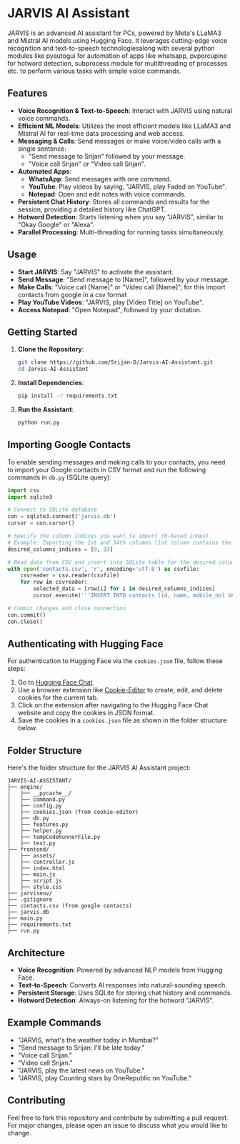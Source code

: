 # JARVIS AI Assistant

JARVIS is an advanced AI assistant for PCs, powered by Meta's LLaMA3 and Mistral AI models using Hugging Face. It leverages cutting-edge voice recognition and text-to-speech technologiesalong with several python modules like pyautogui for automation of apps like whatsapp, pvporcupine for hotword detection, subprocess module for multithreading of processes etc. to perform various tasks with simple voice commands.

## Features

- **Voice Recognition & Text-to-Speech**: Interact with JARVIS using natural voice commands.
- **Efficient ML Models**: Utilizes the most efficient models like LLaMA3 and Mistral AI for real-time data processing and web access.
- **Messaging & Calls**: Send messages or make voice/video calls with a single sentence:
  - "Send message to Srijan" followed by your message.
  - "Voice call Srijan" or "Video call Srijan".
- **Automated Apps**:
  - **WhatsApp**: Send messages with one command.
  - **YouTube**: Play videos by saying, "JARVIS, play Faded on YouTube".
  - **Notepad**: Open and edit notes with voice commands.
- **Persistent Chat History**: Stores all commands and results for the session, providing a detailed history like ChatGPT.
- **Hotword Detection**: Starts listening when you say "JARVIS", similar to "Okay Google" or "Alexa".
- **Parallel Processing**: Multi-threading for running tasks simultaneously.

## Usage

- **Start JARVIS**: Say "JARVIS" to activate the assistant.
- **Send Message**: "Send message to [Name]", followed by your message.
- **Make Calls**: "Voice call [Name]" or "Video call [Name]", for this import contacts from google in a csv format
- **Play YouTube Videos**: "JARVIS, play [Video Title] on YouTube".
- **Access Notepad**: "Open Notepad", followed by your dictation.

## Getting Started

1. **Clone the Repository**:
    ```bash
    git clone https://github.com/Srijan-D/Jarvis-AI-Assistant.git
    cd Jarvis-AI-Assistant
    ```

2. **Install Dependencies**:
    ```bash
    pip install -r requirements.txt
    ```

3. **Run the Assistant**:
    ```bash
    python run.py
    ```

## Importing Google Contacts

To enable sending messages and making calls to your contacts, you need to import your Google contacts in CSV format and run the following commands in `db.py` (SQLite query):

```python
import csv
import sqlite3

# Connect to SQLite database
con = sqlite3.connect('jarvis.db')
cursor = con.cursor()

# Specify the column indices you want to import (0-based index)
# Example: Importing the 1st and 34th columns (1st column contains the name and 34th contains the contact number of the person)
desired_columns_indices = [0, 33]

# Read data from CSV and insert into SQLite table for the desired columns
with open('contacts.csv', 'r', encoding='utf-8') as csvfile:
    csvreader = csv.reader(csvfile)
    for row in csvreader:
        selected_data = [row[i] for i in desired_columns_indices]
        cursor.execute('''INSERT INTO contacts (id, name, mobile_no) VALUES (null, ?, ?);''', tuple(selected_data))

# Commit changes and close connection
con.commit()
con.close()
```

## Authenticating with Hugging Face

For authentication to Hugging Face via the `cookies.json` file, follow these steps:

1. Go to [Hugging Face Chat](https://huggingface.co/chat).
2. Use a browser extension like [Cookie-Editor](https://cookie-editor.com/) to create, edit, and delete cookies for the current tab.
3. Click on the extension after navigating to the Hugging Face Chat website and copy the cookies in JSON format.
4. Save the cookies in a `cookies.json` file as shown in the folder structure below.

## Folder Structure
Here's the folder structure for the JARVIS AI Assistant project:

```plaintext
JARVIS-AI-ASSISTANT/
├── engine/
│   ├── __pycache__/
│   ├── command.py
│   ├── config.py
│   ├── cookies.json (from cookie-editor)
│   ├── db.py
│   ├── features.py
│   ├── helper.py
│   ├── tempCodeRunnerFile.py
│   ├── test.py
├── frontend/
│   ├── assets/
│   ├── controller.js
│   ├── index.html
│   ├── main.js
│   ├── script.js
│   ├── style.css
├── jarvisenv/
├── .gitignore
├── contacts.csv (from google contacts)
├── jarvis.db
├── main.py
├── requirements.txt
├── run.py
```

## Architecture

- **Voice Recognition**: Powered by advanced NLP models from Hugging Face.
- **Text-to-Speech**: Converts AI responses into natural-sounding speech.
- **Persistent Storage**: Uses SQLite for storing chat history and commands.
- **Hotword Detection**: Always-on listening for the hotword "JARVIS".

## Example Commands

- "JARVIS, what's the weather today in Mumbai?"
- "Send message to Srijan: I'll be late today."
- "Voice call Srijan."
- "Video call Srijan."
- "JARVIS, play the latest news on YouTube."
- "JARVIS, play Counting stars by OneRepublic on YouTube."

## Contributing
  
Feel free to fork this repository and contribute by submitting a pull request. For major changes, please open an issue to discuss what you would like to change.


